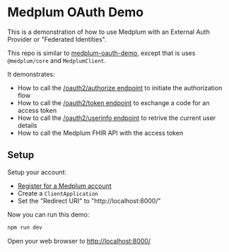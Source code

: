# Medplum OAuth Demo

This is a demonstration of how to use Medplum with an External Auth Provider or "Federated Identities".

This repo is similar to [medplum-oauth-demo](https://github.com/medplum/medplum-oauth-demo), except that is uses `@medplum/core` and `MedplumClient`.

It demonstrates:

- How to call the [/oauth2/authorize endpoint](https://docs.medplum.com/api/oauth/authorize) to initiate the authorization flow
- How to call the [/oauth2/token endpoint](https://docs.medplum.com/api/oauth/token) to exchange a code for an access token
- How to call the [/oauth2/userinfo endpoint](https://docs.medplum.com/api/oauth/userinfo) to retrive the current user details
- How to call the Medplum FHIR API with the access token

## Setup

Setup your account:

- [Register for a Medplum account](https://docs.medplum.com/tutorials/app/register)
- Create a `ClientApplication`
- Set the "Redirect URI" to "http://localhost:8000/"

Now you can run this demo:

```bash
npm run dev
```

Open your web browser to <http://localhost:8000/>
